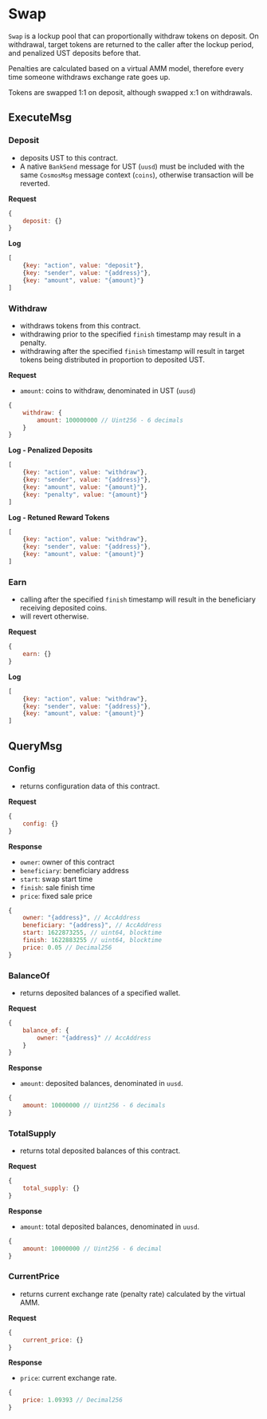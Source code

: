 # Swap

`Swap` is a lockup pool that can proportionally withdraw tokens on deposit. On withdrawal, target tokens are returned to the caller after the lockup period, and penalized UST deposits before that.

Penalties are calculated based on a virtual AMM model, therefore every time someone withdraws exchange rate goes up.

Tokens are swapped 1:1 on deposit, although swapped x:1 on withdrawals.

## ExecuteMsg

### Deposit

- deposits UST to this contract.
- A native `BankSend` message for UST (`uusd`) must be included with the same `CosmosMsg` message context (`coins`), otherwise transaction will be reverted.

**Request**

```jsx
{
	deposit: {}
}
```

**Log**

```jsx
[
	{key: "action", value: "deposit"},
	{key: "sender", value: "{address}"},
	{key: "amount", value: "{amount}"}
]
```

### Withdraw

- withdraws tokens from this contract.
- withdrawing prior to the specified `finish` timestamp may result in a penalty.
- withdrawing after the specified `finish` timestamp will result in target tokens being distributed in proportion to deposited UST.

**Request**

- `amount`: coins to withdraw, denominated in UST (`uusd`)

```jsx
{
	withdraw: {
		amount: 100000000 // Uint256 - 6 decimals
	}
}
```

**Log - Penalized Deposits**

```jsx
[
	{key: "action", value: "withdraw"},
	{key: "sender", value: "{address}"},
	{key: "amount", value: "{amount}"},
	{key: "penalty", value: "{amount}"}
]
```

**Log - Retuned Reward Tokens**

```jsx
[
	{key: "action", value: "withdraw"},
	{key: "sender", value: "{address}"},
	{key: "amount", value: "{amount}"}
]
```

### Earn

- calling after the specified `finish` timestamp will result in the beneficiary receiving deposited coins.
- will revert otherwise.

**Request**

```jsx
{
	earn: {}
}
```

**Log**

```jsx
[
	{key: "action", value: "withdraw"},
	{key: "sender", value: "{address}"},
	{key: "amount", value: "{amount}"}
]
```

## QueryMsg

### Config

- returns configuration data of this contract.

**Request**

```jsx
{
	config: {}
}
```

**Response**

- `owner`: owner of this contract
- `beneficiary`: beneficiary address
- `start`: swap start time
- `finish`: sale finish time
- `price`: fixed sale price

```jsx
{
	owner: "{address}", // AccAddress
	beneficiary: "{address}", // AccAddress
	start: 1622873255, // uint64, blocktime
	finish: 1622883255 // uint64, blocktime
	price: 0.05 // Decimal256
}
```

### BalanceOf

- returns deposited balances of a specified wallet.

**Request**

```jsx
{
	balance_of: {
		owner: "{address}" // AccAddress
	}
}
```

**Response**

- `amount`: deposited balances, denominated in `uusd`.

```jsx
{
	amount: 10000000 // Uint256 - 6 decimals
}
```

### TotalSupply

- returns total deposited balances of this contract.

**Request**

```jsx
{
	total_supply: {}
}
```

**Response**

- `amount`: total deposited balances, denominated in `uusd`.

```jsx
{
	amount: 10000000 // Uint256 - 6 decimal
}
```

### CurrentPrice

- returns current exchange rate (penalty rate) calculated by the virtual AMM.

**Request**

```jsx
{
	current_price: {}
}
```

**Response**

- `price`: current exchange rate.

```jsx
{
	price: 1.09393 // Decimal256
}
```

